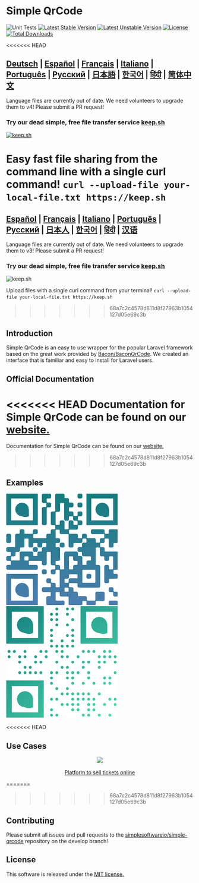 Simple QrCode
========================

![Unit Tests](https://github.com/SimpleSoftwareIO/simple-qrcode/workflows/Unit%20Tests/badge.svg)
[![Latest Stable Version](https://poser.pugx.org/simplesoftwareio/simple-qrcode/v/stable.svg)](https://packagist.org/packages/simplesoftwareio/simple-qrcode)
[![Latest Unstable Version](https://poser.pugx.org/simplesoftwareio/simple-qrcode/v/unstable.svg)](https://packagist.org/packages/simplesoftwareio/simple-qrcode)
[![License](https://poser.pugx.org/simplesoftwareio/simple-qrcode/license.svg)](https://packagist.org/packages/simplesoftwareio/simple-qrcode)
[![Total Downloads](https://poser.pugx.org/simplesoftwareio/simple-qrcode/downloads.svg)](https://packagist.org/packages/simplesoftwareio/simple-qrcode)

<<<<<<< HEAD
## [Deutsch](https://www.simplesoftware.io/#/docs/simple-qrcode/de) | [Español](https://www.simplesoftware.io/#/docs/simple-qrcode/es) | [Français](https://www.simplesoftware.io/#/docs/simple-qrcode/fr) | [Italiano](https://www.simplesoftware.io/#/docs/simple-qrcode/it) | [Português](https://www.simplesoftware.io/#/docs/simple-qrcode/pt-br) | [Русский](https://www.simplesoftware.io/#/docs/simple-qrcode/ru) | [日本語](https://www.simplesoftware.io/#/docs/simple-qrcode/ja) | [한국어](https://www.simplesoftware.io/#/docs/simple-qrcode/kr) | [हिंदी](https://www.simplesoftware.io/#/docs/simple-qrcode/hi) | [简体中文](https://www.simplesoftware.io/#/docs/simple-qrcode/zh-cn)

Language files are currently out of date.  We need volunteers to upgrade them to v4!  Please submit a PR request!

### Try our dead simple, free file transfer service [keep.sh](https://keep.sh)

[![keep.sh](https://user-images.githubusercontent.com/624784/95805291-1121e980-0cd3-11eb-9048-0264bd9f2fd7.gif)](https://keep.sh)

Easy fast file sharing from the command line with a single curl command! `curl --upload-file your-local-file.txt https://keep.sh`
=======
## [Español](https://www.simplesoftware.io/docs/simple-qrcode/es) | [Français](https://www.simplesoftware.io/docs/simple-qrcode/fr) | [Italiano](https://www.simplesoftware.io/docs/simple-qrcode/it) | [Português](https://www.simplesoftware.io/docs/simple-qrcode/pt-br) | [Русский](https://www.simplesoftware.io/docs/simple-qrcode/ru) | [日本人](https://www.simplesoftware.io/docs/simple-qrcode/ja) | [한국어](https://www.simplesoftware.io/docs/simple-qrcode/kr) | [हिंदी](https://www.simplesoftware.io/docs/simple-qrcode/hi) | [汉语](https://www.simplesoftware.io/docs/simple-qrcode/zh)

Language files are currently out of date.  We need volunteers to upgrade them to v3!  Please submit a PR request!

### Try our dead simple, free file transfer service [keep.sh](https://keep.sh)

![keep.sh](https://user-images.githubusercontent.com/624784/59808382-06676800-92ca-11e9-87b7-70020b6aef5f.gif)

Upload files with a single curl command from your terminal! `curl --upload-file your-local-file.txt https://keep.sh`
>>>>>>> 68a7c2c4578d811d8f27963b1054127d05e69c3b

## Introduction
Simple QrCode is an easy to use wrapper for the popular Laravel framework based on the great work provided by [Bacon/BaconQrCode](https://github.com/Bacon/BaconQrCode).  We created an interface that is familiar and easy to install for Laravel users.

## Official Documentation

<<<<<<< HEAD
Documentation for Simple QrCode can be found on our [website.](http://www.simplesoftware.io/#/docs/simple-qrcode)
=======
Documentation for Simple QrCode can be found on our [website.](https://www.simplesoftware.io/simple-qrcode)
>>>>>>> 68a7c2c4578d811d8f27963b1054127d05e69c3b

## Examples

![Example 1](docs/imgs/example-1.png) ![Example 2](docs/imgs/example-2.png)

<<<<<<< HEAD
## Use Cases
<p align="center">
  <a href="https://www.rsvpify.com">
  	<img width="300" src="https://rsvpify.com/wp-content/uploads/2017/03/rsvpify-logo-header-rsvp.png">
  </a>
</p>
<p align="center">
  <a href="https://rsvpify.com/sell-tickets">Platform to sell tickets online</a>
</p>

=======
>>>>>>> 68a7c2c4578d811d8f27963b1054127d05e69c3b
## Contributing

Please submit all issues and pull requests to the [simplesoftwareio/simple-qrcode](https://github.com/simplesoftwareio/simple-qrcode) repository on the develop branch!

## License

This software is released under the [MIT license.](https://opensource.org/licenses/MIT)
